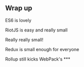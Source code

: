 ## Wrap up

ES6 is lovely <!-- .element: class="fragment" -->

RiotJS is easy and really small <!-- .element: class="fragment" -->

Really really small! <!-- .element: class="fragment" -->

Redux is small enough for everyone <!-- .element: class="fragment" -->

Rollup still kicks WebPack's \*\*\* <!-- .element: class="fragment" -->

